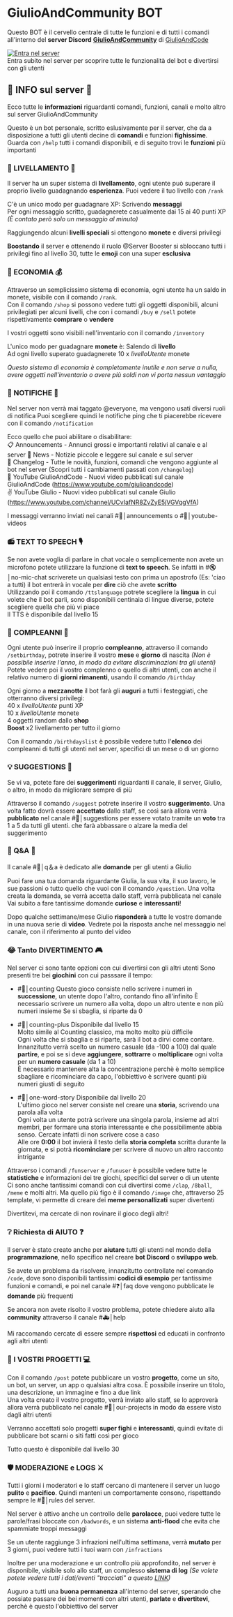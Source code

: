 
# **GiulioAndCommunity BOT**

Questo BOT è il cervello centrale di tutte le funzioni e di tutti i comandi all'interno del **server Discord** [**GiulioAndCommunity**](https://dsc.gg/giulioandcommunity) di [GiulioAndCode](https://www.youtube.com/giulioandcode)

[![Entra nel server](https://img.shields.io/discord/793776260350083113?color=%20%20black&label=%20&logo=discord&logoColor=%20informational%20%20&style=for-the-badge)](https://dsc.gg/giulioandcommunity)  
Entra subito nel server per scoprire tutte le funzionalità del bot e divertirsi con gli utenti

## 🚨 INFO sul server 🚨
Ecco tutte le **informazioni** riguardanti comandi, funzioni, canali e molto altro sul server GiulioAndCommunity

Questo è un bot personale, scritto eslusivamente per il server, che da a disposizione a tutti gli utenti decine di **comandi** e funzioni **fighissime**. Guarda con `/help` tutti i comandi disponibili, e di seguito trovi le **funzioni** più importanti 

### 🔰 LIVELLAMENTO 🔰 
Il server ha un super sistema di **livellamento**, ogni utente può superare il proprio livello guadagnando **esperienza**. Puoi vedere il tuo livello con `/rank`

C'è un unico modo per guadagnare XP: Scrivendo **messaggi**  
Per ogni messaggio scritto, guadagnerete casualmente dai 15 ai 40 punti XP _(È contato però solo un messaggio al minuto)_

Raggiungendo alcuni **livelli speciali** si ottengono **monete** e diversi privilegi

**Boostando** il server e ottenendo il ruolo @Server Booster si sbloccano tutti i privilegi fino al livello 30, tutte le **emoji** con una super **esclusiva**
        
### 💸 ECONOMIA 💰
Attraverso un semplicissimo sistema di economia, ogni utente ha un saldo in monete, visibile con il comando `/rank`.  
Con il comando `/shop` si possono vedere tutti gli oggetti disponibili, alcuni privilegiati per alcuni livelli, che con i comandi `/buy` e `/sell` potete rispettivamente **comprare** o **vendere**  

I vostri oggetti sono visibili nell'inventario con il comando `/inventory` 

L'unico modo per guadagnare **monete** è: Salendo di **livello**  
Ad ogni livello superato guadagnerete 10 x _livelloUtente_ monete

_Questo sistema di economia è completamente inutile e non serve a nulla, avere oggetti nell'inventario o avere più soldi non vi porta nessun vantaggio_

### 📳 NOTIFICHE 💢
Nel server non verrà mai taggato @everyone, ma vengono usati diversi ruoli di notifica
Puoi scegliere quindi le notifiche ping che ti piacerebbe ricevere con il comando `/notification`

Ecco quello che puoi abilitare o disabilitare:  
📋 Announcements - 
Annunci grossi e importanti relativi al canale e al server
📰 News - Notizie piccole e leggere sul canale e sul server  
📝 Changelog - Tutte le novità, funzioni, comandi che vengono aggiunte al bot nel server (Scopri tutti i cambiamenti passati con `/changelog`)  
📱 YouTube GiulioAndCode - Nuovi video pubblicati sul canale GiulioAndCode (<https://www.youtube.com/giulioandcode>)  
✌ YouTube Giulio - Nuovi video pubblicati sul canale Giulio (<https://www.youtube.com/channel/UCvIafNR8ZvZyE5jVGVqgVfA>)  

I messaggi verranno inviati nei canali #📢│announcements o #🎥│youtube-videos

### 📻 TEXT TO SPEECH 🎙
Se non avete voglia di parlare in chat vocale o semplicemente non avete un microfono potete utilizzare la funzione di **text to speech**. Se infatti in #🔇│no-mic-chat scriverete un qualsiasi testo con prima un apostrofo (Es: 'ciao a tutti) il bot entrerà in vocale per **dire** ciò che avete **scritto**  
Utilizzando poi il comando `/ttslanguage` potrete scegliere la **lingua** in cui volete che il bot parli, sono disponibili centinaia di lingue diverse, potete scegliere quella che più vi piace  
Il TTS è disponibile dal livello 15

### 🎉 COMPLEANNI 🎁
Ogni utente può inserire il proprio **compleanno**, attraverso il comando `/setbirthday`, potrete inserire il vostro **mese** e **giorno** di nascita _(Non è possibile inserire l'anno, in modo da evitare discriminazioni tra gli utenti)_  
Potete vedere poi il vostro complenno o quello di altri utenti, con anche il relativo numero di **giorni rimanenti**, usando il comando `/birthday`

Ogni giorno a **mezzanotte** il bot farà gli **auguri** a tutti i festeggiati, che otterranno diversi privilegi:  
40 x _livelloUtente_ punti XP  
10 x _livelloUtente_ monete  
4 oggetti random dallo **shop**  
**Boost** x2 livellamento per tutto il giorno

Con il comando `/birthdayslist` è possibile vedere tutto l'**elenco** dei compleanni di tutti gli utenti nel server, specifici di un mese o di un giorno

### 💡 SUGGESTIONS 🔮
Se vi va, potete fare dei **suggerimenti** riguardanti il canale, il server, Giulio, o altro, in modo da migliorare sempre di più

Attraverso il comando `/suggest` potrete inserire il vostro **suggerimento**. Una volta fatto dovrà essere **accettato** dallo staff, se così sarà allora verrà **pubblicato** nel canale #🔮│suggestions per essere votato tramite un **voto** tra 1 a 5 da tutti gli utenti. che farà abbassare o alzare la media del suggerimento
### 🙋 Q&A 💬
Il canale #🙋│q＆a è dedicato alle **domande** per gli utenti a Giulio

Puoi fare una tua domanda riguardante Giulia, la sua vita, il suo lavoro, le sue passioni o tutto quello che vuoi con il comando `/question`. Una volta creata la domanda, se verrà accetta dallo staff, verrà pubblicata nel canale
Vai subito a fare tantissime domande **curiose** e **interessanti**!

Dopo qualche settimane/mese Giulio **risponderà** a tutte le vostre domande in una nuova serie di **video**. Vedrete poi la risposta anche nel messaggio nel canale, con il riferimento al punto del video
### 😂 Tanto DIVERTIMENTO 🎮
Nel server ci sono tante opzioni con cui divertirsi con gli altri utenti
Sono presenti tre bei **giochini** con cui passsare il tempo:

- #💯│counting
Questo gioco consiste nello scrivere i numeri in **successione**, un utente dopo l'altro, contando fino all'infinito
È necessario scrivere un numero alla volta, dopo un altro utente e non più numeri insieme
Se si sbaglia, si riparte da 0

- #🧮│counting-plus
Disponibile dal livello 15  
Molto simile al Counting classico, ma molto molto più difficile  
Ogni volta che si sbaglia e si riparte, sarà il bot a dirvi come contare. Innanzitutto verrà scelto un numero casuale (da -100 a 100) dal quale **partire**, e poi se si deve **aggiungere**, **sottrarre** o **moltiplicare** ogni volta per un **numero casuale** (da 1 a 10)  
È necessario mantenere alta la concentrazione perchè è molto semplice sbagliare e ricominciare da capo, l'obbiettivo è scrivere quanti più numeri giusti di seguito

- #📖│one-word-story
Disponibile dal livello 20  
L'ultimo gioco nel server consiste nel creare una **storia**, scrivendo una parola alla volta  
Ogni volta un utente potrà scrivere una singola parola, insieme ad altri membri, per formare una storia interessante e che possibilimente abbia senso. Cercate infatti di non scrivere cose a caso  
Alle ore **0:00** il bot invierà il testo della **storia completa** scritta durante la giornata, e si potrà **ricominciare** per scrivere di nuovo un altro racconto intrigante

Attraverso i comandi `/funserver` e `/funuser` è possibile vedere tutte le **statistiche** e informazioni dei tre giochi, specifici del server o di un utente  
Ci sono anche tantissimi comandi con cui divertirsi come `/clap`, `/8ball`, `/meme` e molti altri. Ma quello più figo è il comando `/image` che, attraverso 25 template, vi permette di creare dei **meme personallizati** super divertenti

Divertitevi, ma cercate di non rovinare il gioco degli altri!

### ❔ Richiesta di AIUTO ❓
Il server è stato creato anche per **aiutare** tutti gli utenti nel mondo della **programmazione**, nello specifico nel creare **bot Discord** o **sviluppo web**.

Se avete un problema da risolvere, innanzitutto controllate nel comando `/code`, dove sono disponibili tantissimi **codici di esempio** per tantissime funzioni e comandi, e poi nel canale #❓│faq dove vengono pubblicate le **domande** più frequenti

Se ancora non avete risolto il vostro problema, potete chiedere aiuto alla **community** attraverso il canale #🚑│help

Mi raccomando cercate di essere sempre **rispettosi** ed educati in confronto agli altri utenti

### 📰 I VOSTRI PROGETTI 💻
Con il comando `/post` potete pubblicare un vostro **progetto**, come un sito, un bot, un server, un app o qualsiasi altra cosa. È possibile inserire un titolo, una descrizione, un immagine e fino a due link  
Una volta creato il vostro progetto, verrà inviato allo staff, se lo approverà allora verrà pubblicato nel canale #📰│our-projects in modo da essere visto dagli altri utenti

Verranno accettati solo progetti **super fighi** e **interessanti**, quindi evitate di pubblicare bot scarni o siti fatti così per gioco

Tutto questo è disponibile dal livello 30

### 🛡️ MODERAZIONE e LOGS ⚔️  
Tutti i giorni i moderatori e lo staff cercano di mantenere il server un luogo **pulito** e **pacifico**. Quindi manteni un comportamente consono, rispettando sempre le #📜│rules del server.

Nel server è attivo anche un controllo delle **parolacce**, puoi vedere tutte le parole/frasi bloccate con `/badwords`, e un sistema **anti-flood** che evita che spammiate troppi messaggi

Se un utente raggiunge 3 infrazioni nell'ultima settimana, verrà **mutato** per 3 giorni, puoi vedere tutti i tuoi warn con `/infractions`

Inoltre per una moderazione e un controllo più approfondito, nel server è disponibile, visibile solo allo staff, un complesso **sistema di log** _(Se volete potete vedere tutti i dati/eventi "tracciati" a questo [LINK](https://bit.ly/33owpuW))_

Auguro a tutti una **buona permanenza** all'interno del server, sperando che possiate passare dei bei momenti con altri utenti, **parlate** e **divertitevi**, perchè è questo l'obbiettivo del server